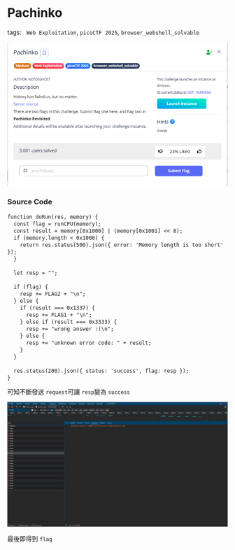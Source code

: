 # Pachinko

tags: ` Web Exploitation`, `picoCTF 2025`, `browser_webshell_solvable`

![1747499989412](image/SOLVED/1747499989412.png)

### Source Code

```
function doRun(res, memory) {
  const flag = runCPU(memory);
  const result = memory[0x1000] | (memory[0x1001] << 8);
  if (memory.length < 0x1000) {
    return res.status(500).json({ error: 'Memory length is too short' });
  }

  let resp = "";

  if (flag) {
    resp += FLAG2 + "\n";
  } else {
    if (result === 0x1337) {
      resp += FLAG1 + "\n";
    } else if (result === 0x3333) {
      resp += "wrong answer :(\n";
    } else {
      resp += "unknown error code: " + result;
    }
  }

  res.status(200).json({ status: 'success', flag: resp });
}
```

可知不斷發送 `request`可讓 `resp`變為 `success`

![1747500512115](image/SOLVED/1747500512115.png)

最後即得到 `flag`
